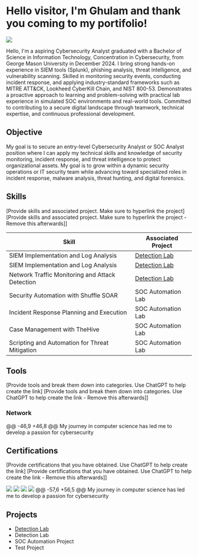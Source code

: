 # Hello visitor, I'm Ghulam and thank you coming to my portifolio!
<a href="https://www.linkedin.com/in/ghulam-mustafa-25b9b166/"><img src="https://img.shields.io/badge/-LinkedIn-0072b1?&style=for-the-badge&logo=linkedin&logoColor=white" /></a>

Hello, I'm a aspiring Cybersecurity Analyst graduated with a Bachelor of Science in Information Technology, Concentration in Cybersecurity, from George Mason University in December 2024. I bring strong hands-on experience in SIEM tools (Splunk), phishing analysis, threat intelligence, and vulnerability scanning. Skilled in monitoring security events, conducting incident response, and applying industry-standard frameworks such as MITRE ATT&CK, Lookheed CyberKill Chain, and NIST 800-53. Demonstrates a proactive approach to learning and problem-solving with practical lab experience in simulated SOC environments and real-world tools. Committed to contributing to a secure digital landscape through teamwork, technical expertise, and continuous professional development.

## Objective

My goal is to secure an entry-level Cybersecurity Analyst or SOC Analyst position where I can apply my technical skills and knowledge of security monitoring, incident response, and threat intelligence to protect organizational assets. My goal is to grow within a dynamic security operations or IT security team while advancing toward specialized roles in incident response, malware analysis, threat hunting, and digital forensics.

## Skills
[Provide skills and associated project. Make sure to hyperlink the project]
[Provide skills and associated project. Make sure to hyperlink the project - Remove this afterwards]]

| Skill                                         | Associated Project         |
|-----------------------------------------------|----------------------------|
| SIEM Implementation and Log Analysis          | <a href="https://github.com/Test-MyDFIR/Detection-Lab/tree/main">Detection Lab</a>|
| SIEM Implementation and Log Analysis          | <a href="https://google.com">Detection Lab</a>|
| Network Traffic Monitoring and Attack Detection | <a href="https://google.com">Detection Lab</a>|
| Security Automation with Shuffle SOAR         | SOC Automation Lab|
| Incident Response Planning and Execution      | SOC Automation Lab|
| Case Management with TheHive                  | SOC Automation Lab|
| Scripting and Automation for Threat Mitigation | SOC Automation Lab|

## Tools
[Provide tools and break them down into categories. Use ChatGPT to help create the link]
[Provide tools and break them down into categories. Use ChatGPT to help create the link - Remove this afterwards]]

### Network
<div>
@@ -46,9 +46,8 @@ My journey in computer science has led me to develop a passion for cybersecurity
</div>

## Certifications
[Provide certifications that you have obtained. Use ChatGPT to help create the link]
[Provide certifications that you have obtained. Use ChatGPT to help create the link - Remove this afterwards]]
<div>
<img src="https://img.shields.io/badge/-CISSP-0052CC?style=for-the-badge&logo=ISC2&logoColor=white" />
<img src="https://img.shields.io/badge/-Security%2B-FF0000?&style=for-the-badge&logo=CompTIA&logoColor=white" />
<img src="https://img.shields.io/badge/-Network%2B-007ACC?&style=for-the-badge&logo=CompTIA&logoColor=white" />
<img src="https://img.shields.io/badge/-A%2B-4D4D4D?&style=for-the-badge&logo=CompTIA&logoColor=white" />
@@ -57,6 +56,5 @@ My journey in computer science has led me to develop a passion for cybersecurity
</div>

## Projects
- <a href="https://github.com/Test-MyDFIR/Detection-Lab/tree/main">Detection Lab</a>
- Detection Lab
- SOC Automation Project
- Test Project
